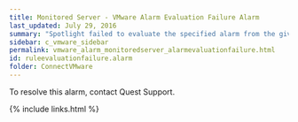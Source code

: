 ```yaml
---
title: ﻿Monitored Server - VMware Alarm Evaluation Failure Alarm
last_updated: July 29, 2016
summary: "Spotlight failed to evaluate the specified alarm from the given collection."
sidebar: c_vmware_sidebar
permalink: vmware_alarm_monitoredserver_alarmevaluationfailure.html
id: ruleevaluationfailure.alarm
folder: ConnectVMware
---
```



To resolve this alarm, contact Quest Support.


{% include links.html %}
